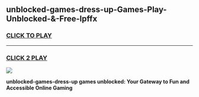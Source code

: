 
## unblocked-games-dress-up-Games-Play-Unblocked-&-Free-lpffx
<h3>
<a href="https://premium76.site?title=unblocked-games-dress-up&ref=24A">CLICK TO PLAY</a></h3>
<hr>

<h3>
<a href="https://premium76.site?title=unblocked-games-dress-up&ref=24A">CLICK 2 PLAY</a>
  
</h3>

<a href="https://premium76.site?title=unblocked-games-dress-up&ref=24A"><img src="https://clearcache.store/games.png"></a>


**unblocked-games-dress-up games unblocked: Your Gateway to Fun and Accessible Online Gaming**

